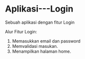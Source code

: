 # Aplikasi---Login
Sebuah aplikasi dengan fitur Login 

Alur Fitur Login:
1. Memasukkan email dan password
2. Memvalidasi masukan.
3. Menampilkan halaman home.
